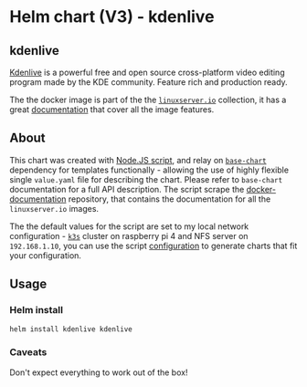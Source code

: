 # Helm chart (V3) - kdenlive

## kdenlive

[Kdenlive](https://kdenlive.org/) is a powerful free and open source cross-platform video editing program made by the KDE community. Feature rich and production ready.

The the docker image is part of the the [`linuxserver.io`](https://www.linuxserver.io/) collection, it has a great [documentation](https://github.com/linuxserver/docker-kdenlive) that cover all the image features.

## About

This chart was created with [Node.JS script](https://noygal.github.io/helm//scripts/nodejs), and relay on [`base-chart`](https://noygal.github.io/helm//base-chart) dependency for templates functionally - allowing the use of highly flexible single `value.yaml` file for describing the chart. Please refer to `base-chart` documentation for a full API description. The script scrape the [docker-documentation](https://github.com/linuxserver/docker-documentation) repository, that contains the documentation for all the `linuxserver.io` images.

The the default values for the script are set to my local network configuration - [`k3s`](https://k3s.io/) cluster on raspberry pi 4 and NFS server on `192.168.1.10`, you can use the script [configuration](https://noygal.github.io/helm//scripts/nodejs/config.js) to generate charts that fit your configuration.


## Usage

### Helm install

```bash
helm install kdenlive kdenlive
```

### Caveats

Don't expect everything to work out of the box!
